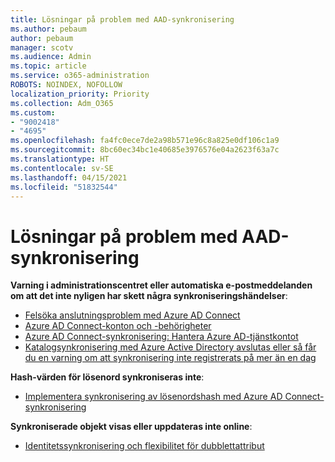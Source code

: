```yaml
---
title: Lösningar på problem med AAD-synkronisering
ms.author: pebaum
author: pebaum
manager: scotv
ms.audience: Admin
ms.topic: article
ms.service: o365-administration
ROBOTS: NOINDEX, NOFOLLOW
localization_priority: Priority
ms.collection: Adm_O365
ms.custom:
- "9002418"
- "4695"
ms.openlocfilehash: fa4fc0ece7de2a98b571e96c8a825e0df106c1a9
ms.sourcegitcommit: 8bc60ec34bc1e40685e3976576e04a2623f63a7c
ms.translationtype: HT
ms.contentlocale: sv-SE
ms.lasthandoff: 04/15/2021
ms.locfileid: "51832544"
---
```

# <a name="solutions-for-aad-synchronization-problems"></a>Lösningar på problem med AAD-synkronisering

**Varning i administrationscentret eller automatiska e-postmeddelanden om att det inte nyligen har skett några synkroniseringshändelser**:

- [Felsöka anslutningsproblem med Azure AD Connect](https://docs.microsoft.com/azure/active-directory/hybrid/tshoot-connect-connectivity)
- [Azure AD Connect-konton och -behörigheter](https://go.microsoft.com/fwlink/p/?LinkId=820598)
- [Azure AD Connect-synkronisering: Hantera Azure AD-tjänstkontot](https://docs.microsoft.com/azure/active-directory/hybrid/how-to-connect-azureadaccount)
- [Katalogsynkronisering med Azure Active Directory avslutas eller så får du en varning om att synkronisering inte registrerats på mer än en dag](https://support.microsoft.com/help/2882421/directory-synchronization-to-azure-active-directory-stops-or-you-re-warned-that-sync-hasn-t-registered-in-more-than-a-day)
 
**Hash-värden för lösenord synkroniseras inte**:

- [Implementera synkronisering av lösenordshash med Azure AD Connect-synkronisering](https://docs.microsoft.com/azure/active-directory/hybrid/how-to-connect-password-hash-synchronization)

**Synkroniserade objekt visas eller uppdateras inte online**:

- [Identitetssynkronisering och flexibilitet för dubblettattribut](https://docs.microsoft.com/azure/active-directory/hybrid/how-to-connect-syncservice-duplicate-attribute-resiliency)

